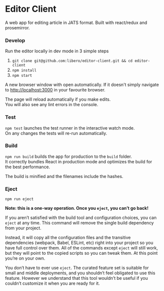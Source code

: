 # Editor Client

A web app for editing article in JATS format. Built with react/redux and prosemirror.  

### Develop

Run the editor locally in dev mode in 3 simple steps

1. `git clone git@github.com:libero/editor-client.git && cd editor-client`
2. `npm install`
3. `npm start`

A new browser window with open automatically. 
If it doesn't simply navigate to [http://localhost:3000](http://localhost:3000)
in your favourite browser.

The page will reload automatically if you make edits.<br />
You will also see any lint errors in the console.

### Test
`npm test` launches the test runner in the interactive watch mode.<br />
On any changes the tests will re-run automatically.

### Build

`npm run build` builds the app for production to the `build` folder.<br />
It correctly bundles React in production mode and optimizes the build for the best performance.

The build is minified and the filenames include the hashes.<br />

### Eject

`npm run eject`

**Note: this is a one-way operation. Once you `eject`, you can’t go back!**

If you aren’t satisfied with the build tool and configuration choices, you can `eject` at any time. This command will remove the single build dependency from your project.

Instead, it will copy all the configuration files and the transitive dependencies (webpack, Babel, ESLint, etc) right into your project so you have full control over them. All of the commands except `eject` will still work, but they will point to the copied scripts so you can tweak them. At this point you’re on your own.

You don’t have to ever use `eject`. The curated feature set is suitable for small and middle deployments, and you shouldn’t feel obligated to use this feature. However we understand that this tool wouldn’t be useful if you couldn’t customize it when you are ready for it.